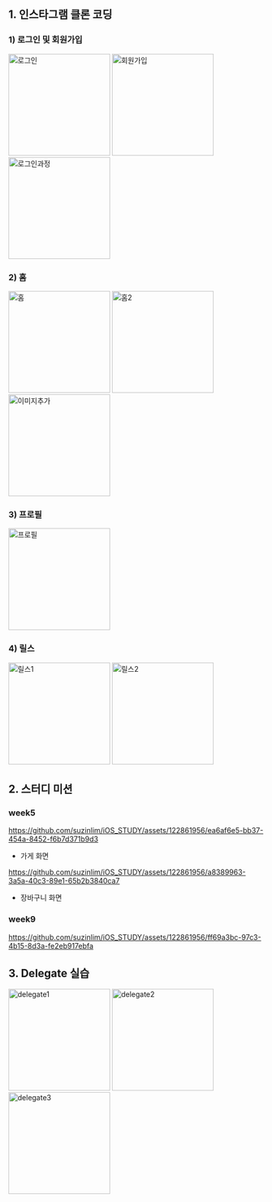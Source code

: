 ## 1. 인스타그램 클론 코딩
### 1) 로그인 및 회원가입
<img width="200" alt="로그인" src="https://github.com/suzinlim/iOS_STUDY/assets/122861956/b4d444bd-a7fe-4a87-9a6b-8119567331a0">
<img width="200" alt="회원가입" src="https://github.com/suzinlim/iOS_STUDY/assets/122861956/decfb891-c9ee-4cd8-8bf1-962cdbde7983">
<img width="200" alt="로그인과정" src="https://github.com/suzinlim/iOS_STUDY/assets/122861956/35a765ee-0d29-429f-bbc4-382ea8370dd2">

### 2) 홈
<img width="200" alt="홈" src="https://github.com/suzinlim/iOS_STUDY/assets/122861956/93e73b14-8797-4052-b569-ecd33b10ed57">
<img width="200" alt="홈2" src="https://github.com/suzinlim/iOS_STUDY/assets/122861956/86c65510-e343-40eb-acc9-837b00c5e378">
<img width="200" alt="이미지추가" src="https://github.com/suzinlim/iOS_STUDY/assets/122861956/c3fdcb78-b637-4a20-83cb-ef7be8cc2e14">

### 3) 프로필
<img width="200" alt="프로필" src="https://github.com/suzinlim/iOS_STUDY/assets/122861956/35cc3637-3b62-4e41-b043-e0694d3a623c">

### 4) 릴스
<img width="200" alt="릴스1" src="https://github.com/suzinlim/iOS_STUDY/assets/122861956/97b84380-0a5b-40c1-9de8-d8566a233420">
<img width="200" alt="릴스2" src="https://github.com/suzinlim/iOS_STUDY/assets/122861956/4605391b-9a3f-4e84-9ca5-85edbc1538a5">

## 2. 스터디 미션
### week5
https://github.com/suzinlim/iOS_STUDY/assets/122861956/ea6af6e5-bb37-454a-8452-f6b7d371b9d3
* 가게 화면

https://github.com/suzinlim/iOS_STUDY/assets/122861956/a8389963-3a5a-40c3-89e1-65b2b3840ca7
* 장바구니 화면

### week9
https://github.com/suzinlim/iOS_STUDY/assets/122861956/ff69a3bc-97c3-4b15-8d3a-fe2eb917ebfa

## 3. Delegate 실습
<img width="200" alt="delegate1" src="https://github.com/suzinlim/iOS_STUDY/assets/122861956/fd6fe887-037d-400c-ac45-989d672d84f4">
<img width="200" alt="delegate2" src="https://github.com/suzinlim/iOS_STUDY/assets/122861956/ccc2a57a-927c-4cfb-925d-f27f93cbccbb">
<img width="200" alt="delegate3" src="https://github.com/suzinlim/iOS_STUDY/assets/122861956/e691ecab-45d9-4a7e-9951-5dc387d9d300">


